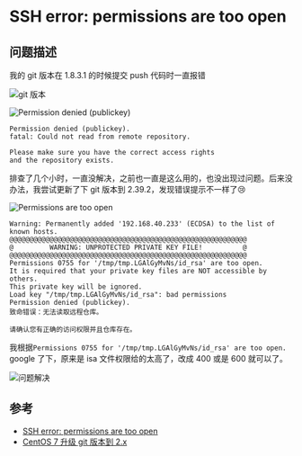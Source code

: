 # SSH error: permissions are too open


## 问题描述

我的 git 版本在 1.8.3.1 的时候提交 push 代码时一直报错

![](https://cdn.xiaobinqt.cn/xiaobinqt.io/20230324/66823aa8269d4341837ac1a2ecd69735.png?imageView2/0/q/75|watermark/2/text/eGlhb2JpbnF0/font/dmlqYXlh/fontsize/1000/fill/IzVDNUI1Qg==/dissolve/52/gravity/SouthEast/dx/15/dy/15 'git 版本')

![](https://cdn.xiaobinqt.cn/xiaobinqt.io/20230324/934bd49f1f9449ed9a22606e0c19f64d.png?imageView2/0/q/75|watermark/2/text/eGlhb2JpbnF0/font/dmlqYXlh/fontsize/1000/fill/IzVDNUI1Qg==/dissolve/52/gravity/SouthEast/dx/15/dy/15 'Permission denied (publickey)')

```shell
Permission denied (publickey).
fatal: Could not read from remote repository.

Please make sure you have the correct access rights
and the repository exists.
```

排查了几个小时，一直没解决，之前也一直是这么用的，也没出现过问题。后来没办法，我尝试更新了下 git 版本到 2.39.2，发现错误提示不一样了:cry:

![](https://cdn.xiaobinqt.cn/xiaobinqt.io/20230324/f4a5ce70fd7146d982ff72b70ec5098a.png?imageView2/0/q/75|watermark/2/text/eGlhb2JpbnF0/font/dmlqYXlh/fontsize/1000/fill/IzVDNUI1Qg==/dissolve/52/gravity/SouthEast/dx/15/dy/15 'Permissions are too open')

```shell
Warning: Permanently added '192.168.40.233' (ECDSA) to the list of known hosts.
@@@@@@@@@@@@@@@@@@@@@@@@@@@@@@@@@@@@@@@@@@@@@@@@@@@@@@@@@@@
@         WARNING: UNPROTECTED PRIVATE KEY FILE!          @
@@@@@@@@@@@@@@@@@@@@@@@@@@@@@@@@@@@@@@@@@@@@@@@@@@@@@@@@@@@
Permissions 0755 for '/tmp/tmp.LGAlGyMvNs/id_rsa' are too open.
It is required that your private key files are NOT accessible by others.
This private key will be ignored.
Load key "/tmp/tmp.LGAlGyMvNs/id_rsa": bad permissions
Permission denied (publickey).
致命错误：无法读取远程仓库。

请确认您有正确的访问权限并且仓库存在。
```

我根据`Permissions 0755 for '/tmp/tmp.LGAlGyMvNs/id_rsa' are too open.` google 了下，原来是 isa 文件权限给的太高了，改成 400 或是 600 就可以了。

![](https://cdn.xiaobinqt.cn/xiaobinqt.io/20230324/283ea804c9de4b1dbe456b4e8915182f.png?imageView2/0/q/75|watermark/2/text/eGlhb2JpbnF0/font/dmlqYXlh/fontsize/1000/fill/IzVDNUI1Qg==/dissolve/52/gravity/SouthEast/dx/15/dy/15 '问题解决')

## 参考

+ [SSH error: permissions are too open](https://www.educative.io/answers/ssh-error-permissions-are-too-open)
+ [CentOS 7 升级 git 版本到 2.x](https://juejin.cn/post/7071910670056292389)











